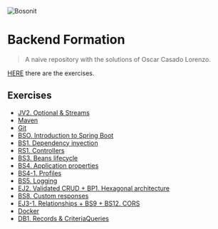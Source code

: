![Bosonit](https://cdn.bosonit.com/n-content/uploads/2021/12/bosonit_web.png)
# Backend Formation 
> A naive repository with the solutions of Oscar Casado Lorenzo.

[HERE](https://github.com/OscarCasadoLorenzo/JAVAExercises/blob/main/Java%20exercises.pdf) there are the exercises.

## Exercises

- [JV2. Optional & Streams](https://github.com/OscarCasadoLorenzo/JAVAExercises/tree/main/StreamAndOptional)
- [Maven](https://github.com/OscarCasadoLorenzo/JAVAExercises/tree/main/MavenRefactor)
- [Git](https://github.com/OscarCasadoLorenzo/JAVAExercises/tree/main/GitExercise)
- [BSO. Introduction to Spring Boot](https://github.com/OscarCasadoLorenzo/JAVAExercises/tree/main/SpringBootExercise)
- [BS1. Dependency inyection](https://github.com/OscarCasadoLorenzo/JAVAExercises/tree/main/DependencyInjection)
- [RS1. Controllers](https://github.com/OscarCasadoLorenzo/JAVAExercises/tree/main/CRUDExercise)
- [BS3. Beans lifecycle](https://github.com/OscarCasadoLorenzo/JAVAExercises/tree/main/BeansLifecycle)
- [BS4. Application properties](https://github.com/OscarCasadoLorenzo/JAVAExercises/tree/main/AppConfiguration)
- [BS4-1. Profiles](https://github.com/OscarCasadoLorenzo/JAVAExercises/tree/main/ProfilesConfiguration)
- [BS5. Logging](https://github.com/OscarCasadoLorenzo/JAVAExercises/tree/main/Logger)
- [EJ2. Validated CRUD + BP1. Hexagonal architecture](https://github.com/OscarCasadoLorenzo/JAVAExercises/tree/main/JPAExample)
- [BS8. Custom responses](https://github.com/OscarCasadoLorenzo/JAVAExercises/tree/main/ValidAndException)
- [EJ3-1. Relationships + BS9 + BS12. CORS](https://github.com/OscarCasadoLorenzo/JAVAExercises/tree/main/TableRelations)
- [Docker](https://github.com/OscarCasadoLorenzo/JAVAExercises/tree/main/PostgreDocker)
- [DB1. Records & CriteriaQueries](https://github.com/OscarCasadoLorenzo/JAVAExercises/tree/main/Records%26CriteriaQueries)
